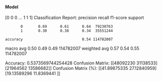 #### Model
[0 0 0 ... 1 1 1]
Classification Report:
              precision    recall  f1-score   support

           0       0.69      0.61      0.64  79230763
           1       0.30      0.38      0.34  35551244

    accuracy                           0.54 114782007
   macro avg       0.50      0.49      0.49 114782007
weighted avg       0.57      0.54      0.55 114782007

Accuracy: 0.5373569744254428
Confusion Matrix:
[[48092230 31138533]
 [21964562 13586682]]
Confusion Matrix (%):
[[41.89875335 27.12840959]
 [19.13589296 11.8369441 ]]
